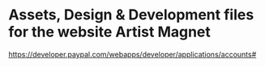 Assets, Design & Development files for the website Artist Magnet
=============


https://developer.paypal.com/webapps/developer/applications/accounts#